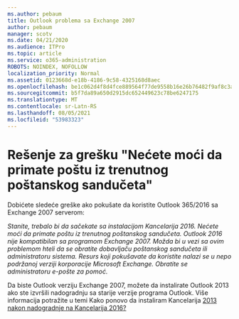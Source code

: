 ```yaml
---
ms.author: pebaum
title: Outlook problema sa Exchange 2007
author: pebaum
manager: scotv
ms.date: 04/21/2020
ms.audience: ITPro
ms.topic: article
ms.service: o365-administration
ROBOTS: NOINDEX, NOFOLLOW
localization_priority: Normal
ms.assetid: 0123668d-e18b-4186-9c58-4325168d8aec
ms.openlocfilehash: be1c062d4f8d4fce889564f77de9558b16e26b76482f9af8c3a6b5e20966445a
ms.sourcegitcommit: b5f7da89a650d2915dc652449623c78be6247175
ms.translationtype: MT
ms.contentlocale: sr-Latn-RS
ms.lasthandoff: 08/05/2021
ms.locfileid: "53983323"
---
```

# <a name="solution-for-error-you-wont-be-able-to-receive-mail-from-a-current-mailbox"></a>Rešenje za grešku "Nećete moći da primate poštu iz trenutnog poštanskog sandučeta"
Dobićete sledeće greške ako pokušate da koristite Outlook 365/2016 sa Exchange 2007 serverom:

*Stanite, trebalo bi da sačekate sa instalacijom Kancelarija 2016. Nećete moći da primate poštu iz trenutnog poštanskog sandučeta. Outlook 2016 nije kompatibilan sa programom Exchange 2007. Možda bi u vezi sa ovim problemom hteli da se obratite dobavljaču poštanskog sandučeta ili administratoru sistema. Resurs koji pokušavate da koristite nalazi se u nepo podržanoj verziji korporacije Microsoft Exchange. Obratite se administratoru e-pošte za pomoć.*

Da biste Outlook verziju Exchange 2007, možete da instalirate Outlook 2013 ako ste izvršili nadogradnju sa starije verzije programa Outlook. Više informacija potražite u temi Kako ponovo da instaliram Kancelarija [2013 nakon nadogradnje na Kancelarija 2016?](https://support.office.com/article/a6ca92f4-cbb4-4609-9fdb-f8d3dd6812f3)